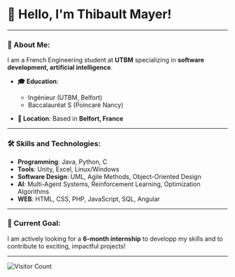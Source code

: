 # 👋 Hello, I'm Thibault Mayer!
---

### 🚀 About Me:
I am a French Engineering student at **UTBM** specializing in **software development, artificial intelligence**.
- **🎓 Education**:  
   - Ingénieur (UTBM, Belfort)  
   - Baccalauréat S (Poincaré Nancy)

- **📍 Location**: Based in **Belfort, France**

---

### 🛠️ Skills and Technologies:
- **Programming**: Java, Python, C  
- **Tools**: Unity, Excel, Linux/Windows   
- **Software Design**: UML, Agile Methods, Object-Oriented Design  
- **AI**: Multi-Agent Systems, Reinforcement Learning, Optimization Algorithms
- **WEB**: HTML, CSS, PHP, JavaScript, SQL, Angular

---

### 🌟 Current Goal:
I am actively looking for a **6-month internship** to developp my skills and to contribute to exciting, impactful projects!

---

![Visitor Count](https://komarev.com/ghpvc/?username=thibaultmayer&color=blue)
